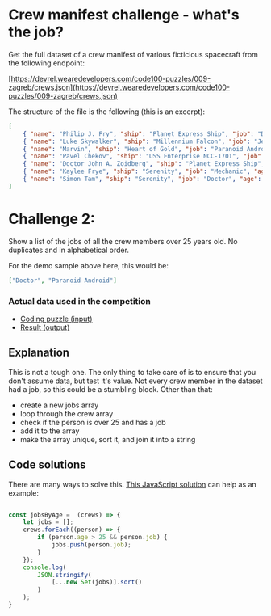 # Crew manifest challenge - what's the job?

Get the full dataset of a crew manifest of various ficticious spacecraft from the following endpoint:

[https://devrel.wearedevelopers.com/code100-puzzles/009-zagreb/crews.json](https://devrel.wearedevelopers.com/code100-puzzles/009-zagreb/crews.json)

The structure of the file is the following (this is an excerpt):

```JSON
[
    { "name": "Philip J. Fry", "ship": "Planet Express Ship", "job": "Delivery Boy", "age": 25 },
    { "name": "Luke Skywalker", "ship": "Millennium Falcon", "job": "Jedi", "age": -1 },
    { "name": "Marvin", "ship": "Heart of Gold", "job": "Paranoid Android", "age": 30 },
    { "name": "Pavel Chekov", "ship": "USS Enterprise NCC-1701", "job": "Navigator", "age": 22 },
    { "name": "Doctor John A. Zoidberg", "ship": "Planet Express Ship", "job": "Doctor", "age": 86 },
    { "name": "Kaylee Frye", "ship": "Serenity", "job": "Mechanic", "age": 23 },
    { "name": "Simon Tam", "ship": "Serenity", "job": "Doctor", "age": 28 }
]
```

# Challenge 2: 

Show a list of the jobs of all the crew members over 25 years old. No duplicates and in alphabetical order.

For the demo sample above here, this would be: 

```json
["Doctor", "Paranoid Android"]
```

### Actual data used in the competition

- [Coding puzzle (input)](crews.json)
- [Result (output)](challenge-2-result.json)

<!-- details -->
<!-- summary -->
## Explanation
<!-- endsummary -->

This is not a tough one. The only thing to take care of is to ensure that you don't assume data, but test it's value. Not every crew member in the dataset had a job, so this could be a stumbling block. Other than that:

- create a new jobs array
- loop through the crew array
- check if the person is over 25 and has a job
- add it to the array
- make the array unique, sort it, and join it into a string 

<!-- enddetails -->

<!-- details -->

<!-- summary -->
## Code solutions
<!-- endsummary -->

There are many ways to solve this. [This JavaScript solution](challenge-2.js) can help as an example:

```javascript

const jobsByAge =  (crews) => {
    let jobs = [];
    crews.forEach((person) => {
        if (person.age > 25 && person.job) {
            jobs.push(person.job);
        }
    });
    console.log(
        JSON.stringify(
            [...new Set(jobs)].sort()
        )
    );
}
```

<!-- enddetails -->

